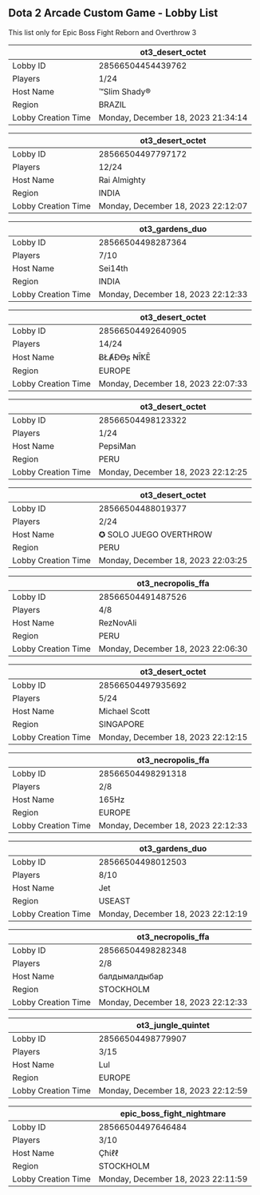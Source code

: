 ## Dota 2 Arcade Custom Game - Lobby List

This list only for Epic Boss Fight Reborn and Overthrow 3

|  | ot3_desert_octet |
| ------ | ------ |
| Lobby ID | 28566504454439762 |
| Players | 1/24 |
| Host Name | ™Slim Shady® |
| Region | BRAZIL |
| Lobby Creation Time | Monday, December 18, 2023 21:34:14 |


|  | ot3_desert_octet |
| ------ | ------ |
| Lobby ID | 28566504497797172 |
| Players | 12/24 |
| Host Name | Rai Almighty |
| Region | INDIA |
| Lobby Creation Time | Monday, December 18, 2023 22:12:07 |


|  | ot3_gardens_duo |
| ------ | ------ |
| Lobby ID | 28566504498287364 |
| Players | 7/10 |
| Host Name | Sei14th |
| Region | INDIA |
| Lobby Creation Time | Monday, December 18, 2023 22:12:33 |


|  | ot3_desert_octet |
| ------ | ------ |
| Lobby ID | 28566504492640905 |
| Players | 14/24 |
| Host Name | ɃŁȺĐꝊʂ ꞤĪҞĒ |
| Region | EUROPE |
| Lobby Creation Time | Monday, December 18, 2023 22:07:33 |


|  | ot3_desert_octet |
| ------ | ------ |
| Lobby ID | 28566504498123322 |
| Players | 1/24 |
| Host Name | PepsiMan |
| Region | PERU |
| Lobby Creation Time | Monday, December 18, 2023 22:12:25 |


|  | ot3_desert_octet |
| ------ | ------ |
| Lobby ID | 28566504488019377 |
| Players | 2/24 |
| Host Name | ✪ SOLO JUEGO OVERTHROW |
| Region | PERU |
| Lobby Creation Time | Monday, December 18, 2023 22:03:25 |


|  | ot3_necropolis_ffa |
| ------ | ------ |
| Lobby ID | 28566504491487526 |
| Players | 4/8 |
| Host Name | RezNovAli |
| Region | PERU |
| Lobby Creation Time | Monday, December 18, 2023 22:06:30 |


|  | ot3_desert_octet |
| ------ | ------ |
| Lobby ID | 28566504497935692 |
| Players | 5/24 |
| Host Name | Michael Scott |
| Region | SINGAPORE |
| Lobby Creation Time | Monday, December 18, 2023 22:12:15 |


|  | ot3_necropolis_ffa |
| ------ | ------ |
| Lobby ID | 28566504498291318 |
| Players | 2/8 |
| Host Name | 165Hz |
| Region | EUROPE |
| Lobby Creation Time | Monday, December 18, 2023 22:12:33 |


|  | ot3_gardens_duo |
| ------ | ------ |
| Lobby ID | 28566504498012503 |
| Players | 8/10 |
| Host Name | Jet |
| Region | USEAST |
| Lobby Creation Time | Monday, December 18, 2023 22:12:19 |


|  | ot3_necropolis_ffa |
| ------ | ------ |
| Lobby ID | 28566504498282348 |
| Players | 2/8 |
| Host Name | балдымалдыбар |
| Region | STOCKHOLM |
| Lobby Creation Time | Monday, December 18, 2023 22:12:33 |


|  | ot3_jungle_quintet |
| ------ | ------ |
| Lobby ID | 28566504498779907 |
| Players | 3/15 |
| Host Name | Lul |
| Region | EUROPE |
| Lobby Creation Time | Monday, December 18, 2023 22:12:59 |


|  | epic_boss_fight_nightmare |
| ------ | ------ |
| Lobby ID | 28566504497646484 |
| Players | 3/10 |
| Host Name | Çħίℓℓ |
| Region | STOCKHOLM |
| Lobby Creation Time | Monday, December 18, 2023 22:11:59 |


